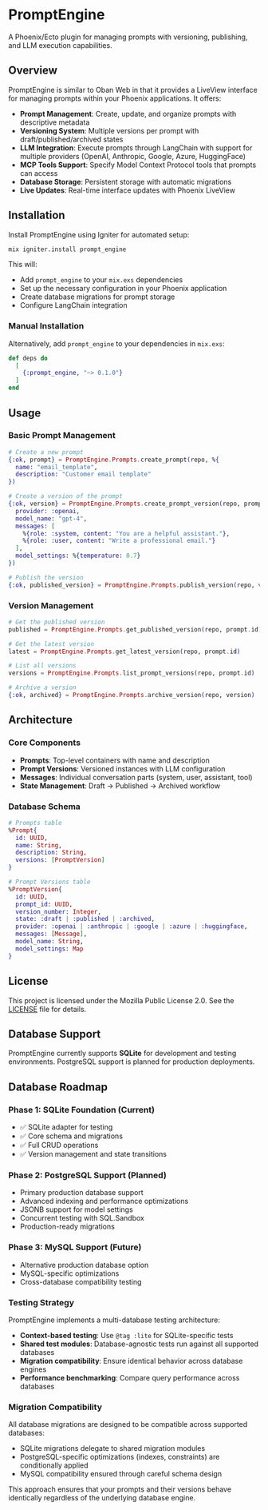 # PromptEngine

A Phoenix/Ecto plugin for managing prompts with versioning, publishing, and LLM execution capabilities.

## Overview

PromptEngine is similar to Oban Web in that it provides a LiveView interface for managing prompts within your Phoenix applications. It offers:

- **Prompt Management**: Create, update, and organize prompts with descriptive metadata
- **Versioning System**: Multiple versions per prompt with draft/published/archived states
- **LLM Integration**: Execute prompts through LangChain with support for multiple providers (OpenAI, Anthropic, Google, Azure, HuggingFace)
- **MCP Tools Support**: Specify Model Context Protocol tools that prompts can access
- **Database Storage**: Persistent storage with automatic migrations
- **Live Updates**: Real-time interface updates with Phoenix LiveView

## Installation

Install PromptEngine using Igniter for automated setup:

```bash
mix igniter.install prompt_engine
```

This will:
- Add `prompt_engine` to your `mix.exs` dependencies
- Set up the necessary configuration in your Phoenix application
- Create database migrations for prompt storage
- Configure LangChain integration

### Manual Installation

Alternatively, add `prompt_engine` to your dependencies in `mix.exs`:

```elixir
def deps do
  [
    {:prompt_engine, "~> 0.1.0"}
  ]
end
```

## Usage

### Basic Prompt Management

```elixir
# Create a new prompt
{:ok, prompt} = PromptEngine.Prompts.create_prompt(repo, %{
  name: "email_template",
  description: "Customer email template"
})

# Create a version of the prompt
{:ok, version} = PromptEngine.Prompts.create_prompt_version(repo, prompt.id, %{
  provider: :openai,
  model_name: "gpt-4",
  messages: [
    %{role: :system, content: "You are a helpful assistant."},
    %{role: :user, content: "Write a professional email."}
  ],
  model_settings: %{temperature: 0.7}
})

# Publish the version
{:ok, published_version} = PromptEngine.Prompts.publish_version(repo, version)
```

### Version Management

```elixir
# Get the published version
published = PromptEngine.Prompts.get_published_version(repo, prompt.id)

# Get the latest version
latest = PromptEngine.Prompts.get_latest_version(repo, prompt.id)

# List all versions
versions = PromptEngine.Prompts.list_prompt_versions(repo, prompt.id)

# Archive a version
{:ok, archived} = PromptEngine.Prompts.archive_version(repo, version)
```

## Architecture

### Core Components

- **Prompts**: Top-level containers with name and description
- **Prompt Versions**: Versioned instances with LLM configuration
- **Messages**: Individual conversation parts (system, user, assistant, tool)
- **State Management**: Draft → Published → Archived workflow

### Database Schema

```elixir
# Prompts table
%Prompt{
  id: UUID,
  name: String,
  description: String,
  versions: [PromptVersion]
}

# Prompt Versions table
%PromptVersion{
  id: UUID,
  prompt_id: UUID,
  version_number: Integer,
  state: :draft | :published | :archived,
  provider: :openai | :anthropic | :google | :azure | :huggingface,
  messages: [Message],
  model_name: String,
  model_settings: Map
}
```

## License

This project is licensed under the Mozilla Public License 2.0. See the [LICENSE](LICENSE) file for details.

## Database Support

PromptEngine currently supports **SQLite** for development and testing environments. PostgreSQL support is planned for production deployments.

## Database Roadmap

### Phase 1: SQLite Foundation (Current)
- ✅ SQLite adapter for testing
- ✅ Core schema and migrations
- ✅ Full CRUD operations
- ✅ Version management and state transitions

### Phase 2: PostgreSQL Support (Planned)
- Primary production database support
- Advanced indexing and performance optimizations
- JSONB support for model settings
- Concurrent testing with SQL.Sandbox
- Production-ready migrations

### Phase 3: MySQL Support (Future)
- Alternative production database option
- MySQL-specific optimizations
- Cross-database compatibility testing

### Testing Strategy

PromptEngine implements a multi-database testing architecture:

- **Context-based testing**: Use `@tag :lite` for SQLite-specific tests
- **Shared test modules**: Database-agnostic tests run against all supported databases
- **Migration compatibility**: Ensure identical behavior across database engines
- **Performance benchmarking**: Compare query performance across databases

### Migration Compatibility

All database migrations are designed to be compatible across supported databases:
- SQLite migrations delegate to shared migration modules
- PostgreSQL-specific optimizations (indexes, constraints) are conditionally applied
- MySQL compatibility ensured through careful schema design

This approach ensures that your prompts and their versions behave identically regardless of the underlying database engine.
